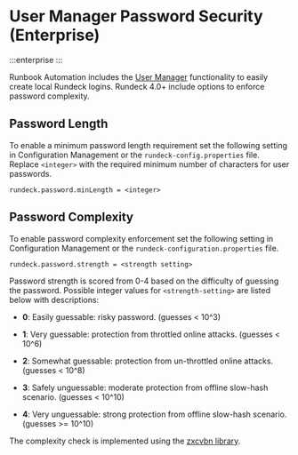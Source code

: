 # User Manager Password Security (Enterprise)

:::enterprise
:::

Runbook Automation includes the [User Manager](/manual/user-management/user-mgmt.md) functionality to easily create local Rundeck logins. Rundeck 4.0+ include options to enforce password complexity.

## Password Length

To enable a minimum password length requirement set the following setting in Configuration Management or the `rundeck-config.properties` file. Replace `<integer>` with the required minimum number of characters for user passwords.

```
rundeck.password.minLength = <integer>
```

## Password Complexity

To enable password complexity enforcement set the following setting in Configuration Management or the `rundeck-configuration.properties` file.

```
rundeck.password.strength = <strength setting>
```

Password strength is scored from 0-4 based on the difficulty of guessing the password.  Possible integer values for `<strength-setting>` are listed below with descriptions:

- **0**: Easily guessable: risky password. (guesses < 10^3)

- **1**: Very guessable: protection from throttled online attacks. (guesses < 10^6)

- **2**: Somewhat guessable: protection from un-throttled online attacks. (guesses < 10^8)

- **3**: Safely unguessable: moderate protection from offline slow-hash scenario. (guesses < 10^10)

- **4**: Very unguessable: strong protection from offline slow-hash scenario. (guesses >= 10^10)

The complexity check is implemented using the [zxcvbn library](https://github.com/dropbox/zxcvbn).
